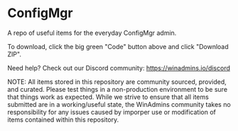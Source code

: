 # ConfigMgr

A repo of useful items for the everyday ConfigMgr admin.

To download, click the big green "Code" button above and click "Download ZIP".

Need help? Check out our Discord community: https://winadmins.io/discord

NOTE: All items stored in this repository are community sourced, provided, and curated. Please test things in a non-production environment to be sure that things work as expected. While we strive to ensure that all items submitted are in a working/useful state, the WinAdmins community takes no responsibility for any issues caused by imporper use or modification of items contained within this repository.